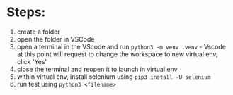 # Steps:
1. create a folder 
2. open the folder in VSCode
3. open a terminal in the VScode and run `python3 -m venv .venv` - Vscode at this point will request to change the workspace to new virtual env, click 'Yes'
4. close the terminal and reopen it to launch in virtual env
5. within virtual env, install selenium using `pip3 install -U selenium`
6. run test using `python3 <filename>` 
